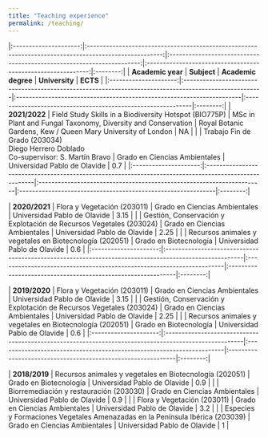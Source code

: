```yaml
---
title: "Teaching experience"
permalink: /teaching/
---
```


<style>
td, th {
   border: none!important;
}
</style>

|:---------------------:|:-----------------------------------------------------------------------------------------------------:|:---------------------------------------------------------------------:|:------------------------------------------------------------:|:--------:|
| **Academic year**     | **Subject**                                                                                           | **Academic degree**                                                   | **University**                                               | **ECTS** |
|:---------------------:|:------------------------------------------------------------------------------------------------------|:----------------------------------------------------------------------|:-------------------------------------------------------------|:--------:|
| **2021/2022**         | Field Study Skills in a Biodiversity Hotspot (BIO775P)                                                | MSc in Plant and Fungal Taxonomy, Diversity and Conservation          | Royal Botanic Gardens, Kew / Queen Mary University of London | NA       |
|                       | Trabajo Fin de Grado (203034) <br> Diego Herrero Doblado <br> Co-supervisor: S. Martín Bravo          | Grado en Ciencias Ambientales                                         | Universidad Pablo de Olavide                                 | 0.7      |
|:---------------------:|:------------------------------------------------------------------------------------------------------|:----------------------------------------------------------------------|:-------------------------------------------------------------|:--------:|

| **2020/2021**         | Flora y Vegetación (203011)                                                                           | Grado en Ciencias Ambientales                                         | Universidad Pablo de Olavide                                 | 3.15     |
|                       | Gestión, Conservación y Explotación de Recursos Vegetales (203024)                                    | Grado en Ciencias Ambientales                                         | Universidad Pablo de Olavide                                 | 2.25     |
|                       | Recursos animales y vegetales en Biotecnología (202051)                                               | Grado en Biotecnología                                                | Universidad Pablo de Olavide                                 | 0.6      |
|:---------------------:|:------------------------------------------------------------------------------------------------------|:----------------------------------------------------------------------|:-------------------------------------------------------------|:--------:|

| **2019/2020**         | Flora y Vegetación (203011)                                                                           | Grado en Ciencias Ambientales                                         | Universidad Pablo de Olavide                                 | 3.15     |
|                       | Gestión, Conservación y Explotación de Recursos Vegetales (203024)                                    | Grado en Ciencias Ambientales                                         | Universidad Pablo de Olavide                                 | 2.25     |
|                       | Recursos animales y vegetales en Biotecnología (202051)                                               | Grado en Biotecnología                                                | Universidad Pablo de Olavide                                 | 0.6      |
|:---------------------:|:------------------------------------------------------------------------------------------------------|:----------------------------------------------------------------------|:-------------------------------------------------------------|:--------:|

| **2018/2019**         | Recursos animales y vegetales en Biotecnología (202051)                                               | Grado en Biotecnología                                                | Universidad Pablo de Olavide                                 | 0.9      |
|                       | Biorremediación y restauración (203030)                                                               | Grado en Ciencias Ambientales                                         | Universidad Pablo de Olavide                                 | 0.9      |
|                       | Flora y Vegetación (203011)                                                                           | Grado en Ciencias Ambientales                                         | Universidad Pablo de Olavide                                 | 3.2      |
|                       | Especies y Formaciones Vegetales Amenazadas en la Península Ibérica (203039)                          | Grado en Ciencias Ambientales                                         | Universidad Pablo de Olavide                                 | 1        |
